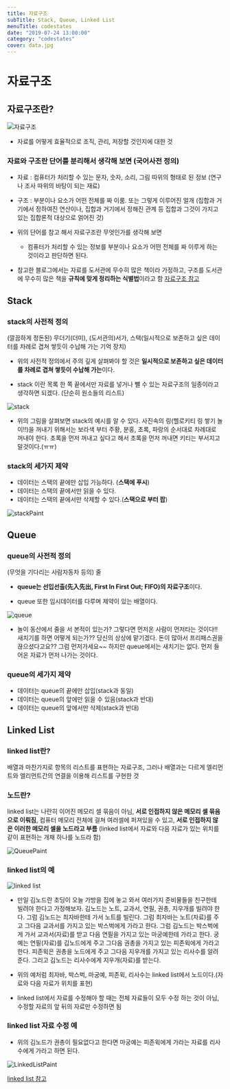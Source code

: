 ```yaml
---
title: 자료구조
subTitle: Stack, Queue, Linked List
menuTitle: codestates
date: "2019-07-24 13:00:00"
category: "codestates"
cover: data.jpg
---
```


# 자료구조

## 자료구조란?

![자료구조](data.jpg)

- 자료를 어떻게 효율적으로 조직, 관리, 저장할 것인지에 대한 것

### 자료와 구조란 단어를 분리해서 생각해 보면 (국어사전 정의)

- 자료 : 컴퓨터가 처리할 수 있는 문자, 숫자, 소리, 그림 따위의 형태로 된 정보 (연구나 조사 따위의 바탕이 되는 재료)
- 구조 : 부분이나 요소가 어떤 전체를 짜 이룸. 또는 그렇게 이루어진 얼개 (집합과 거기에서 정하여진 연산이나, 집합과 거기에서 정해진 관계 등 집합과 그것이 가지고 있는 집합론적 대상으로 얽어진 것)

- 위의 단어를 참고 해서 자료구조란 무엇인가를 생각해 보면

  - 컴퓨터가 처리할 수 있는 정보를 부분이나 요소가 어떤 전체를 짜 이루게 하는 것이라고 판단하면 된다.

- 참고한 블로그에서는 자료를 도서관에 무수히 많은 책이라 가정하고, 구조를 도서관에 무수히 많은 책을 **규칙에 맞게 정리하는 식별법**이라고 함
  [자료구조 참고](https://master-hun.tistory.com/60)

## Stack

### stack의 사전적 정의

(깔끔하게 정돈된) 무더기(더미), (도서관의)서가, 스택(일시적으로 보존하고 싶은 데이터를 차례로 겹쳐 쌓듯이 수납해 가는 기억 장치)

- 위의 사전적 정의에서 주의 깊게 살펴봐야 할 것은 **일시적으로 보존하고 싶은 데이터를 차례로 겹쳐 쌓듯이 수납해 가는**이다.

- stack 이란 목록 한 쪽 끝에서만 자료를 넣거나 뺄 수 있는 자료구조의 일종이라고 생각하면 되겠다. (단순히 원소들의 리스트)

![stack](stack.jpg)

- 위의 그림을 살펴보면 stack의 예시를 알 수 있다. 사진속의 링(헬로키티 링 쌓기 놀이!!)을 꺼내기 위해서는 보라색 부터 주황, 분홍, 초록, 파랑의 순서대로 차례대로 꺼내야 한다. 초록을 먼저 꺼내고 싶다고 해서 초록을 먼저 꺼내면 키티는 부서지고 말것이다.(ㅠㅠ)

### stack의 세가지 제약

- 데이터는 스택의 끝에만 삽입 가능하다. (**스택에 푸시**)
- 데이터는 스택의 끝에서만 읽을 수 있다.
- 데이터는 스택의 끝에서만 삭제할 수 있다.(**스택으로 부터 팝**)

![stackPaint](stackimg.png)

## Queue

### queue의 사전적 정의

(무엇을 기다리는 사람자동차 등의) 줄

- **queue는 선입선출(先入先出, First In First Out; FIFO)의 자료구조**이다.

- queue 또한 임시데이터를 다루며 제약이 있는 배열이다.

![queue](queue.jpg)

- 놀이 동산에서 줄을 서 본적이 있는가? 그렇다면 먼저온 사람이 먼저타는 것이다!! 새치기를 하면 어떻게 되는가?? 당신의 상상에 맡기겠다. 돈이 많아서 프리패스권을 끊으셨다고요?? 그럼 먼저가세요~~ 하지만 queue에서는 새치기는 없다. 먼저 들어온 자료가 먼저 나가는 것이다.

### queue의 세가지 제약

- 데이터는 queue의 끝에만 삽입(stack과 동일)
- 데이터는 queue의 앞에만 읽을 수 있음(stack과 반대)
- 데이터는 queue의 앞에서만 삭제(stack과 반대)

## Linked List

### linked list란?

배열과 마찬가지로 항목의 리스트를 표현하는 자료구조, 그러나 배열과는 다르게 엘리먼트와 엘리먼트간의 연결을 이용해 리스트를 구현한 것

### 노드란?

linked list는 나란히 이어진 메모리 셀 묶음이 아님, **서로 인접하지 않은 메모리 셀 묶음으로 이뤄짐**, 컴퓨터 메모리 전체에 걸쳐 여러셀에 퍼져있을 수 있고, **서로 인접하지 않은 이러한 메모리 셀을 노드라고 부름** (linked list에서 자료와 다음 자료가 있는 위치를 같이 표현하는 개채 하나를 노드라 함)

![QueuePaint](queueimg.png)

### linked list의 예

![linked list](linkedlist.jpg)

- 만일 김노드란 초딩이 오늘 가방을 집에 놓고 와서 여러가지 준비물들을 친구한테 빌려야 한다고 가정해보자. 김노드는 노트, 교과서, 연필, 권총, 지우개를 빌려야 한다. 그럼 김노드는 최자바한테 가서 노트를 빌린다. 그럼 최자바는 노트(자료)를 주고 그다음 교과서를 가지고 있는 박스벅에게 가라고 한다. 그럼 김노드는 박스벅에게 가서 교과서(자료)를 받고 다음 연필을 가지고 있는 마궁예한테 가라고 한다. 궁예는 연필(자료)를 김노드에게 주고 그다음 권총을 가지고 있는 피존윅에게 가라고 한다. 피존윅은 권총을 노드에게 주고 그다음 지우개를 가지고 있는 리사수를 알려준다. 그리고 김노드는 리사수에게 지우개(자료)를 받는다.

- 위의 예처럼 최자바, 박스벅, 마궁예, 피존윅, 리사수는 linked list에서 노드이다.(자료와 다음 자료가 위치를 표현)

- linked list에서 자료를 수정해야 할 때는 전체 자료들이 모두 수정 하는 것이 아님, 수정할 자료의 앞 뒤의 자료만 수정하면 됨

### linked list 자료 수정 예

- 위의 김노드가 권총이 필요없다고 한다면 마궁예는 피존윅에게 가라는 자료를 리사수에게 가라고 하면 된다.

![LinkedListPaint](linkedlistimg.png)

[linked list 참고](https://www.playsw.or.kr/online/termsData/234?focusMenuName=defaultMenu&serverDomain=www.playsw.or.kr&env=real&deviceType=normal&isSecureDomain=true&photoInfraServiceDomain=https%3A%2F%2Fcphinf.pstatic.net%2Fplaysw&mobileCheck=N&isPrivacy=false&snsLoginType=&ogDescription=&ogImage=&ogTitle=&ogUrl=)
